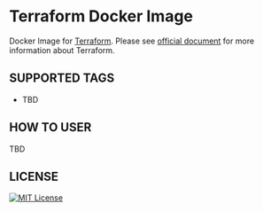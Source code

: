 # Terraform Docker Image
Docker Image for [Terraform](https://terraform.io).
Please see [official document](https://terraform.io/docs/index.html) for more information about Terraform.

## SUPPORTED TAGS

* TBD

## HOW TO USER

TBD

## LICENSE

[![MIT License](http://img.shields.io/badge/license-MIT-blue.svg?style=flat)](LICENSE)
